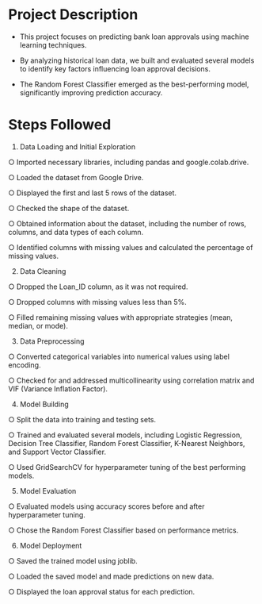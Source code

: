 # Project Description

- This project focuses on predicting bank loan approvals using machine learning techniques.

- By analyzing historical loan data, we built and evaluated several models to identify key factors influencing loan approval decisions. 

- The Random Forest Classifier emerged as the best-performing model, significantly improving prediction accuracy.

# Steps Followed

1.	Data Loading and Initial Exploration

○	Imported necessary libraries, including pandas and google.colab.drive.

○	Loaded the dataset from Google Drive.

○	Displayed the first and last 5 rows of the dataset.

○	Checked the shape of the dataset.

○	Obtained information about the dataset, including the number of rows, columns, and data types of each column.

○	Identified columns with missing values and calculated the percentage of missing values.

2.	Data Cleaning

○	Dropped the Loan_ID column, as it was not required.

○	Dropped columns with missing values less than 5%.

○	Filled remaining missing values with appropriate strategies (mean, median, or mode).

3.	Data Preprocessing

○	Converted categorical variables into numerical values using label encoding.

○	Checked for and addressed multicollinearity using correlation matrix and VIF (Variance Inflation Factor).

4.	Model Building

○	Split the data into training and testing sets.

○	Trained and evaluated several models, including Logistic Regression, Decision Tree Classifier, Random 
Forest Classifier, K-Nearest Neighbors, and Support Vector Classifier.

○	Used GridSearchCV for hyperparameter tuning of the best performing models.

5.	Model Evaluation

○	Evaluated models using accuracy scores before and after hyperparameter tuning.

○	Chose the Random Forest Classifier based on performance metrics.

6.	Model Deployment

○	Saved the trained model using joblib.

○	Loaded the saved model and made predictions on new data.

○	Displayed the loan approval status for each prediction.
